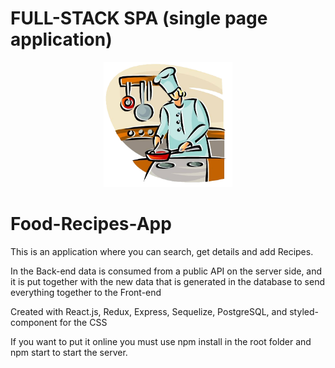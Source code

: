 

# FULL-STACK  SPA (single page application)

<p align="center">
  <img height="200" src="./cooking.png" />
</p>



# Food-Recipes-App
This is an application where you can search, get details and add Recipes.

In the Back-end data is consumed from a public API on the server side, and it is put together with the new data that is generated in the database to send everything together to the Front-end

Created with React.js, Redux, Express, Sequelize, PostgreSQL, and styled-component for the CSS

If you want to put it online you must use npm install in the root folder and npm start to start the server.
